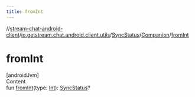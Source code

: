 ```yaml
---
title: fromInt
---
```

//[stream-chat-android-client](../../../../index.md)/[io.getstream.chat.android.client.utils](../../index.md)/[SyncStatus](../index.md)/[Companion](index.md)/[fromInt](fromInt.md)



# fromInt  
[androidJvm]  
Content  
fun [fromInt](fromInt.md)(type: [Int](https://kotlinlang.org/api/latest/jvm/stdlib/kotlin/-int/index.html)): [SyncStatus](../index.md)?  



